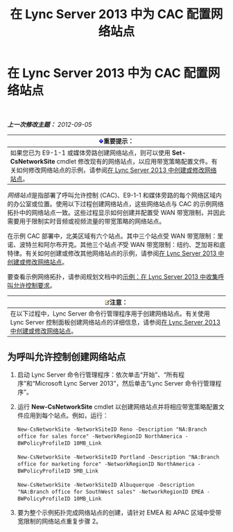 ﻿---
title: 在 Lync Server 2013 中为 CAC 配置网络站点
TOCTitle: 在 Lync Server 2013 中为 CAC 配置网络站点
ms:assetid: afcea38f-5789-45ec-97af-c6e38364950c
ms:mtpsurl: https://technet.microsoft.com/zh-cn/library/Gg412840(v=OCS.15)
ms:contentKeyID: 49313960
ms.date: 05/19/2016
mtps_version: v=OCS.15
ms.translationtype: HT
---

# 在 Lync Server 2013 中为 CAC 配置网络站点

 

_**上一次修改主题：** 2012-09-05_

<table>
<thead>
<tr class="header">
<th><img src="images/Gg398794.important(OCS.15).gif" title="important" alt="important" />重要提示：</th>
</tr>
</thead>
<tbody>
<tr class="odd">
<td>如果您已为 E9-1-1 或媒体旁路创建网络站点，则可以使用 <strong>Set-CsNetworkSite</strong> cmdlet 修改现有的网络站点，以应用带宽策略配置文件。有关如何修改网络站点的示例，请参阅<a href="lync-server-2013-create-or-modify-a-network-site.md">在 Lync Server 2013 中创建或修改网络站点</a>。</td>
</tr>
</tbody>
</table>


*网络站点*是指部署了呼叫允许控制 (CAC)、E9-1-1 和媒体旁路的每个网络区域内的办公室或位置。使用以下过程创建网络站点，这些网络站点与 CAC 的示例网络拓扑中的网络站点一致。这些过程显示如何创建并配置受 WAN 带宽限制，并因此需要用于限制实时音频或视频流量的带宽策略的网络站点。

在示例 CAC 部署中，北美区域有六个站点。其中三个站点受 WAN 带宽限制：里诺、波特兰和阿尔布开克。其他三个站点*不*受 WAN 带宽限制：纽约、芝加哥和底特律。有关如何创建或修改其他网络站点的示例，请参阅[在 Lync Server 2013 中创建或修改网络站点](lync-server-2013-create-or-modify-a-network-site.md)。

要查看示例网络拓扑，请参阅规划文档中的[示例：在 Lync Server 2013 中收集呼叫允许控制要求](lync-server-2013-example-of-gathering-your-requirements-for-call-admission-control.md)。

<table>
<thead>
<tr class="header">
<th><img src="images/Dn783119.note(OCS.15).gif" title="note" alt="note" />注意：</th>
</tr>
</thead>
<tbody>
<tr class="odd">
<td>在以下过程中，Lync Server 命令行管理程序用于创建网络站点。有关使用 Lync Server 控制面板创建网络站点的详细信息，请参阅<a href="lync-server-2013-create-or-modify-a-network-site.md">在 Lync Server 2013 中创建或修改网络站点</a>。</td>
</tr>
</tbody>
</table>


## 为呼叫允许控制创建网络站点

1.  启动 Lync Server 命令行管理程序：依次单击“开始”、“所有程序”和“Microsoft Lync Server 2013”，然后单击“Lync Server 命令行管理程序”。

2.  运行 **New-CsNetworkSite** cmdlet 以创建网络站点并将相应带宽策略配置文件应用到每个站点。例如，运行：
    
        New-CsNetworkSite -NetworkSiteID Reno -Description "NA:Branch office for sales force" -NetworkRegionID NorthAmerica -BWPolicyProfileID 10MB_Link
    
        New-CsNetworkSite -NetworkSiteID Portland -Description "NA:Branch office for marketing force" -NetworkRegionID NorthAmerica -BWPolicyProfileID 5MB_Link
    
        New-CsNetworkSite -NetworkSiteID Albuquerque -Description "NA:Branch office for SouthWest sales" -NetworkRegionID EMEA -BWPolicyProfileID 10MB_Link

3.  要为整个示例拓扑完成网络站点的创建，请针对 EMEA 和 APAC 区域中受带宽限制的网络站点重复步骤 2。

